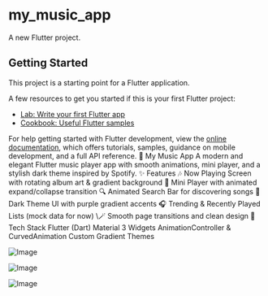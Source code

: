 # my_music_app

A new Flutter project.

## Getting Started

This project is a starting point for a Flutter application.

A few resources to get you started if this is your first Flutter project:

- [Lab: Write your first Flutter app](https://docs.flutter.dev/get-started/codelab)
- [Cookbook: Useful Flutter samples](https://docs.flutter.dev/cookbook)

For help getting started with Flutter development, view the
[online documentation](https://docs.flutter.dev/), which offers tutorials,
samples, guidance on mobile development, and a full API reference.
🎵 My Music App
A modern and elegant Flutter music player app with smooth animations, mini player, and a stylish dark theme inspired by Spotify.
✨ Features
🎶 Now Playing Screen with rotating album art & gradient background
📀 Mini Player with animated expand/collapse transition
🔍 Animated Search Bar for discovering songs
💜 Dark Theme UI with purple gradient accents
🎧 Trending & Recently Played Lists (mock data for now)
\🪄 Smooth page transitions and clean design
🧩 Tech Stack
Flutter (Dart)
Material 3 Widgets
AnimationController & CurvedAnimation
Custom Gradient Themes







![Image](https://github.com/user-attachments/assets/15b6bc06-fed1-4fb8-bc25-4637700e863d)

![Image](https://github.com/user-attachments/assets/b987de84-3d28-479b-b33d-4265df06c99f)

![Image](https://github.com/user-attachments/assets/3b6c3d75-0230-4db1-a005-f679139569fb)
